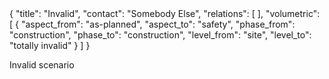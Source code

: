 <rasaeco-meta>
{
    "title": "Invalid",
    "contact": "Somebody Else",
    "relations": [
    ],
    "volumetric": [
        { 
            "aspect_from": "as-planned", "aspect_to": "safety",
            "phase_from": "construction", "phase_to": "construction",
            "level_from": "site", "level_to": "totally invalid"
        }
    ]
}
</rasaeco-meta>

Invalid scenario
